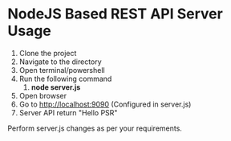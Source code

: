 # NodeJS Based REST API Server Usage
1. Clone the project
2. Navigate to the directory
3. Open terminal/powershell
4. Run the following command
   1. **node server.js**
5. Open browser
6. Go to [http://localhost:9090](http://localhost:9090) (Configured in server.js)
7. Server API return "Hello PSR"

Perform server.js changes as per your requirements.
